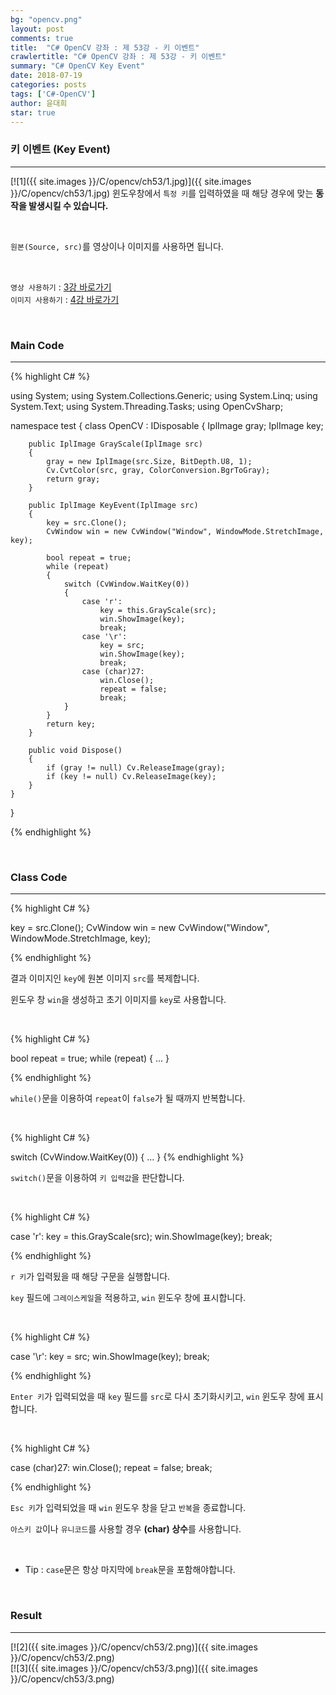 ```yaml
---
bg: "opencv.png"
layout: post
comments: true
title:  "C# OpenCV 강좌 : 제 53강 - 키 이벤트"
crawlertitle: "C# OpenCV 강좌 : 제 53강 - 키 이벤트"
summary: "C# OpenCV Key Event"
date: 2018-07-19
categories: posts
tags: ['C#-OpenCV']
author: 윤대희
star: true
---
```


### 키 이벤트 (Key Event) ###
----------
[![1]({{ site.images }}/C/opencv/ch53/1.jpg)]({{ site.images }}/C/opencv/ch53/1.jpg)
윈도우창에서 `특정 키`를 입력하였을 때 해당 경우에 맞는 **동작을 발생시킬 수 있습니다.**

<br>

`원본(Source, src)`를 영상이나 이미지를 사용하면 됩니다.

<br>

`영상 사용하기` : [3강 바로가기][3강]
<br>
`이미지 사용하기` : [4강 바로가기][4강]

<br>

### Main Code ###
----------
{% highlight C# %}

using System;
using System.Collections.Generic;
using System.Linq;
using System.Text;
using System.Threading.Tasks;
using OpenCvSharp;

namespace test
{
    class OpenCV : IDisposable
    {
        IplImage gray;
        IplImage key;
        
        public IplImage GrayScale(IplImage src)
        {
            gray = new IplImage(src.Size, BitDepth.U8, 1);
            Cv.CvtColor(src, gray, ColorConversion.BgrToGray);
            return gray;
        }
                    
        public IplImage KeyEvent(IplImage src)
        {
            key = src.Clone();
            CvWindow win = new CvWindow("Window", WindowMode.StretchImage, key);
                    
            bool repeat = true;
            while (repeat)
            {
                switch (CvWindow.WaitKey(0))
                {
                    case 'r':
                        key = this.GrayScale(src);
                        win.ShowImage(key);
                        break;
                    case '\r':
                        key = src;
                        win.ShowImage(key);
                        break;
                    case (char)27:
                        win.Close();
                        repeat = false;
                        break;
                }
            }
            return key;
        }
                  
        public void Dispose()
        {
            if (gray != null) Cv.ReleaseImage(gray);
            if (key != null) Cv.ReleaseImage(key);        
        }
    }
}

{% endhighlight %}

<br>

### Class Code ###
----------

{% highlight C# %}

key = src.Clone();
CvWindow win = new CvWindow("Window", WindowMode.StretchImage, key);

{% endhighlight %}

결과 이미지인 `key`에 원본 이미지 `src`를 복제합니다.

윈도우 창 `win`을 생성하고 초기 이미지를 `key`로 사용합니다.


<br>

{% highlight C# %}

bool repeat = true;
while (repeat)
{
    ...
}

{% endhighlight %}

`while()`문을 이용하여 `repeat`이 `false`가 될 때까지 반복합니다.

<br>

{% highlight C# %}

switch (CvWindow.WaitKey(0))
{
    ...
}
{% endhighlight %}

`switch()`문을 이용하여 `키 입력값`을 판단합니다.

<br>

{% highlight C# %}

case 'r':
    key = this.GrayScale(src);
    win.ShowImage(key);
    break;

{% endhighlight %}

`r 키`가 입력됬을 때 해당 구문을 실행합니다.

`key` 필드에 `그레이스케일`을 적용하고, `win` 윈도우 창에 표시합니다.

<br>

{% highlight C# %}

case '\r':
    key = src;
    win.ShowImage(key);
    break;

{% endhighlight %}

`Enter 키`가 입력되었을 때 `key` 필드를 `src`로 다시 초기화시키고, `win` 윈도우 창에 표시합니다.

<br>

{% highlight C# %}

case (char)27:
    win.Close();
    repeat = false;
    break;

{% endhighlight %}

`Esc 키`가 입력되었을 때 `win` 윈도우 창을 닫고 `반복`을 종료합니다.

`아스키 값`이나 `유니코드`를 사용할 경우 **(char) 상수**를 사용합니다.

<br>

* Tip : `case`문은 항상 마지막에 `break`문을 포함해야합니다.

<br>


### Result ###
----------
[![2]({{ site.images }}/C/opencv/ch53/2.png)]({{ site.images }}/C/opencv/ch53/2.png)
<br>
[![3]({{ site.images }}/C/opencv/ch53/3.png)]({{ site.images }}/C/opencv/ch53/3.png)

[3강]: https://076923.github.io/posts/C-opencv-3/
[4강]: https://076923.github.io/posts/C-opencv-4/

